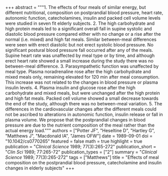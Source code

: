 +++
abstract = """1. The effects of four meals of similar energy, but different nutritional, composition on postprandial blood pressure, heart rate, autonomic function, catecholamines, insulin and packed cell volume levels were studied in seven fit elderly subjects. 2. The high carbohydrate and high protein meals led to a significant overall fall in supine systolic and diastolic blood pressure compared either with no change or a rise after the normal (i.e. mixed) and high fat meals. Similar between-meal differences were seen with erect diastolic but not erect systolic blood pressure. No significant postural blood pressure fall occurred after any of the meals. Supine heart rate was unaffected by meal type or by time, and although erect heart rate showed a small increase during the study there was no between-meal difference. 3. Parasympathetic function was unaffected by meal type. Plasma noradrenaline rose after the high carbohydrate and mixed meals only, remaining elevated for 120 min after meal consumption. This increase was not related to the changes in blood pressure or plasma insulin levels. 4. Plasma insulin and glucose rose after the high carbohydrate and mixed meals, but were unchanged after the high protein and high fat meals. Packed cell volume showed a small decrease towards the end of the study, although there was no between-meal variation. 5. The differences in the cardiovascular changes after the different meals could not be ascribed to alterations in autonomic function, insulin release or fall in plasma volume. We propose that the postprandial changes in blood pressure are due to the nutrient composition of the meal rather than the actual energy load."""
authors = ["Potter JF", "Heseltine D", "Hartley G", "Matthews J", "Macdonald IA", "James OFW"]
date = 1989-09-01
doi = "10.1042/cs0770265"
featured = false
math = true
highlight = true
publication = "*Clinical Science* 1989; 77(3):265-272"
publication_short = "*Clin Sci* 1989; 77:265-72"
publication_types = ["2"]
summary = "*Clinical Science* 1989; 77(3):265-272"
tags = ["Matthews"]
title = "Effects of meal composition on the postprandial blood pressure, catecholamine and insulin changes in elderly subjects"
+++
